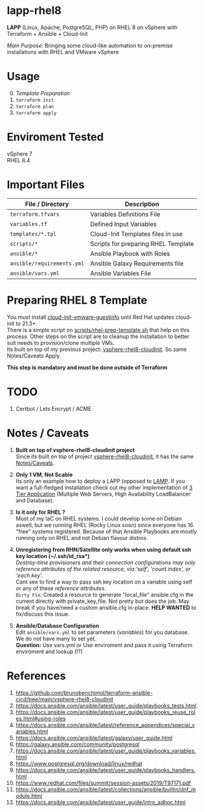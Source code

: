 # lapp-rhel8

**LAPP** (Linux, Apache, PostgreSQL, PHP) on RHEL 8 on vSphere with Terraform + Ansible + Cloud-Init

*Main Purpose*: Bringing some cloud-like automation to on-premise installations with RHEL and VMware vSphere 


# Usage

0. *Template Preparation*
1. `terraform init`
2. `terraform plan`
3. `terraform apply` 


# Enviroment Tested

vSphere 7   
RHEL 8.4   


# Important Files 

| File / Directory | Description |
| ---------- | ----------- |
| `terraform.tfvars`      |  Variables Definitions File | 
| `variables.tf`  |  Defined Input Variables  |
| `templates/*.tpl` | Cloud-Init Templates files in use |
| `scripts/*` | Scripts for preparing RHEL Template | 
| `ansible/*` | Ansible Playbook with Roles |
| `ansible/requirements.yml` | Ansible Galaxy Requirements file |
| `ansible/vars.yml` | Ansible Variables File |


# Preparing RHEL 8 Template

 You must install [cloud-init-vmware-guestinfo](https://github.com/vmware-archive/cloud-init-vmware-guestinfo) until Red Hat updates cloud-init to 21.3+.     
 There is a simple script on [scripts/rhel-prep-template.sh](https://github.com/brunobenchimol/terraform-ansible-cicd/blob/main/vsphere-rhel8-cloudinit/scripts/rhel-prep-template.sh) that help on this process. Other steps on the script are to cleanup the installation to better suit needs to provision/clone multiple VMs.  
 Its built on top of my previous project: [vsphere-rhel8-cloudinit](https://github.com/brunobenchimol/terraform-ansible-cicd/tree/main/vsphere-rhel8-cloudinit). So same Notes/Caveats Apply.  

**This step is mandatory and must be done outside of Terraform**

# TODO

1. Certbot / Lets Encrypt / ACME  

# Notes / Caveats

1. **Built on top of vsphere-rhel8-cloudinit project**  
Since its built on top of project [vsphere-rhel8-cloudinit](https://github.com/brunobenchimol/terraform-ansible-cicd/tree/main/vsphere-rhel8-cloudinit), it has the same [Notes/Caveats](https://github.com/brunobenchimol/terraform-ansible-cicd/tree/main/vsphere-rhel8-cloudinit#notes--caveats).   

2. **Only 1 VM, Not Scable**   
Its only an example how to deploy a LAPP (opposed to [LAMP](https://en.wikipedia.org/wiki/LAMP_(software_bundle)). If you want a full-fledged installation check out my other implementation of [3 Tier Application](https://github.com/brunobenchimol/terraform-ansible-cicd/tree/main/3-tier-lb-web-db-application) (Multiple Web Servers, High Availability LoadBalancer and Database).   

3. **Is it only for RHEL ?**    
Most of my IaC on RHEL systems. I could develop some on Debian aswell, but we running RHEL (Rocky Linux soon) since everyone has 16 "free" systems registered. Because of that Ansible Playbooks are mostly running only on RHEL and not Debian flavour distros.   

4. **Unregistering from RHN/Satellite only works when using default ssh key location \(~/.ssh/id_rsa\*\)**    
*Destroy-time provisioners and their connection configurations may only reference attributes of the related resource, via 'self', 'count.index', or 'each.key'.*   
Cant see to find a way to pass ssh key location on a variable using self or any of these *reference attributes*.   
`Dirty Fix`: Created a resource to generate "local_file" ansible.cfg in the current directly with private_key_file. Not pretty but does the job. May break if you have/need a custom ansible.cfg in-place.
**HELP WANTED** to fix/discuss this issue.  

5. **Ansible/Database Configuration**    
Edit `ansible/vars.yml` to set parameters (*variables*) for you database. We do not have many to set yet.   
**Question:** Use vars.yml or Use enviroment and pass it using Terraform enviroment and lookup (!?)      


# References

1. https://github.com/brunobenchimol/terraform-ansible-cicd/tree/main/vsphere-rhel8-cloudinit
2. https://docs.ansible.com/ansible/latest/user_guide/playbooks_tests.html
3. https://docs.ansible.com/ansible/latest/user_guide/playbooks_reuse_roles.html#using-roles
4. https://docs.ansible.com/ansible/latest/reference_appendices/special_variables.html
5. https://docs.ansible.com/ansible/latest/galaxy/user_guide.html
6. https://galaxy.ansible.com/community/postgresql
7. https://docs.ansible.com/ansible/latest/user_guide/playbooks_variables.html
8. https://www.postgresql.org/download/linux/redhat
9. https://docs.ansible.com/ansible/latest/user_guide/playbooks_handlers.html
10. https://www.redhat.com/files/summit/session-assets/2019/T97171.pdf  
11. https://docs.ansible.com/ansible/latest/collections/ansible/builtin/dnf_module.html
11. https://docs.ansible.com/ansible/latest/user_guide/intro_adhoc.html
